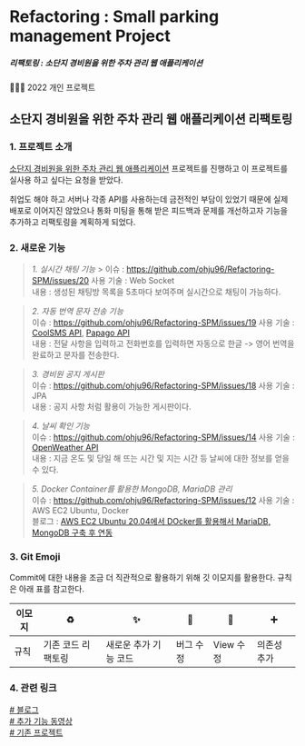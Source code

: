 # Refactoring : Small parking management Project
##### 리팩토링 : 소단지 경비원을 위한 주차 관리 웹 애플리케이션

🙋🏻‍♂️ 2022 개인 프로젝트

## 소단지 경비원을 위한 주차 관리 웹 애플리케이션 리팩토링

### 1. 프로젝트 소개
[소단지 경비원을 위한 주차 관리 웹 애플리케이션](https://github.com/ohju96/small-parking-Management-Project) 프로젝트를 진행하고 이 프로젝트를 실사용 하고 싶다는 요청을 받았다.

취업도 해야 하고 서버나 각종 API를 사용하는데 금전적인 부담이 있었기 때문에 실제 배포로 이어지진 않았으나 통화 미팅을 통해 받은 피드백과 문제를 개선하고자 기능을 추가하고 리팩토링을 계획하게 되었다.

### 2. 새로운 기능

> *1. 실시간 채팅 기능*   > 
> 이슈 :  https://github.com/ohju96/Refactoring-SPM/issues/20
> 사용 기술 : Web Socket   
> 내용 : 생성된 채팅방 목록을 5초마다 보여주며 실시간으로 채팅이 가능하다.


> *2. 자동 번역 문자 전송 기능*   
> 이슈 :  https://github.com/ohju96/Refactoring-SPM/issues/19
> 사용 기술 : [CoolSMS API](https://coolsms.co.kr/), [Papago API](https://developers.naver.com/docs/papago/README.md)   
> 내용 : 전달 사항을 입력하고 전화번호를 입력하면 자동으로 한글 -> 영어 번역을 완료하고 문자를 전송한다.


> *3. 경비원 공지 게시판*   
> 이슈 :  https://github.com/ohju96/Refactoring-SPM/issues/18
> 사용 기술 : JPA   
> 내용 : 공지 사항 처럼 활용이 가능한 게시판이다.


> *4. 날씨 확인 기능*   
> 이슈 :  https://github.com/ohju96/Refactoring-SPM/issues/14
> 사용 기술 : [OpenWeather API](https://openweathermap.org/api)   
> 내용 : 지금 온도 및 당일 해 뜨는 시간 및 지는 시간 등 날씨에 대한 정보를 얻을 수 있다.


> *5. Docker Container를 활용한 MongoDB, MariaDB 관리*   
> 이슈 :  https://github.com/ohju96/Refactoring-SPM/issues/12
> 사용 기술 : AWS EC2 Ubuntu, Docker   
> 블로그 : [AWS EC2 Ubuntu 20.04에서 DOcker를 활용해서 MariaDB, MongoDB 구축 후 연동](https://velog.io/@ohju96/%EC%86%8C%EA%B2%BD%EA%B4%80-AWS-EC2-Ubuntu-20.04%EC%97%90%EC%84%9C-Docker%EB%A5%BC-%ED%99%9C%EC%9A%A9%ED%95%B4%EC%84%9C-MariaDB-MongoDB-%EA%B5%AC%EC%B6%95-%ED%9B%84-%EC%97%B0%EB%8F%99)

### 3. Git Emoji
Commit에 대한 내용을 조금 더 직관적으로 활용하기 위해 깃 이모지를 활용한다. 규칙은 아래 표를 참고한다.

|이모지|♻️|✨|🐛|💄|➕
|--|--|--|--|--|--|
|규칙|기존 코드 리팩토링|새로운 추가 기능 코드|버그 수정|View 수정|의존성 추가|

### 4. 관련 링크
[# 블로그](https://velog.io/tags/%EC%86%8C%EA%B2%BD%EA%B4%80)   
[# 추가 기능 동영상](https://www.notion.so/ohju96/441ba8fb7123425faec6265fcafdb3f1#ce4ad2baf8bf4129b9f705ad71ae9740)   
[# 기존 프로젝트](https://github.com/ohju96/small-parking-Management-Project)
